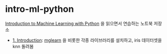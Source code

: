 # intro-ml-python

[Introduction to Machine Learning with Python](https://github.com/amueller/introduction_to_ml_with_python) 을 읽으면서 연습하는 노트북 저장소
- [1. Introduction](notebooks/01-introduction.ipynb): [mglearn](https://github.com/amueller/introduction_to_ml_with_python/tree/master/mglearn) 을 비롯한 각종 라이브러리를 설치하고, iris 데이터셋을 knn 돌려봄

